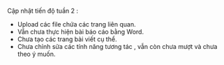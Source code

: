 Cập nhật tiến độ tuần 2 :
- Upload các file chứa các trang liên quan.
- Vẫn chưa thực hiện bài báo cáo bằng Word.
- Chưa tạo các trang bài viết cụ thể.
- Chưa chỉnh sửa các tính năng tương tác , vẫn còn chưa mượt và chưa theo ý muốn.
